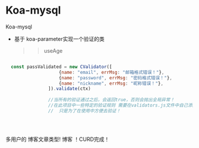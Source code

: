 # Koa-mysql
Koa-mysql
+ 基于 koa-parameter实现一个验证的类
   >> useAge 
   ```angular2
```js
  const passValidated = new CValidator([
                    {name: "email", errMsg: "邮箱格式错误！"},
                    {name: "password", errMsg: "密码格式错误！"},
                    {name: "nickname", errMsg: "昵称错误！"},
                ]).validate(ctx)
                
                //当所有的验证通过之后，会返回true，否则会抛出全局异常！
                //在此项目中一些特定的验证规则 需要在validators.js文件中自己添加！
                //  只是为了在使用中方便去验证！
          

         
```
多用户的 博客文章类型! 博客 ！CURD完成！
```
